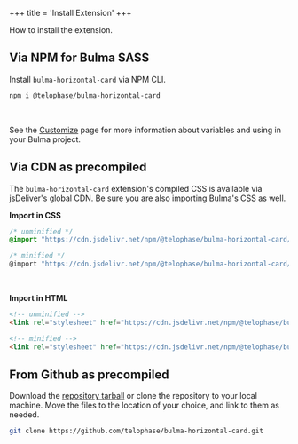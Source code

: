 +++
title = 'Install Extension'
+++

How to install the extension.

## Via NPM for Bulma SASS
Install `bulma-horizontal-card` via NPM CLI.
```sh
npm i @telophase/bulma-horizontal-card
```
<br/>

See the [Customize](../customize) page for more information about variables and using in your Bulma project.

## Via CDN as precompiled
The `bulma-horizontal-card` extension's compiled CSS is available via jsDeliver's global CDN. Be sure you are also importing Bulma's CSS as well.

**Import in CSS**

```css
/* unminified */
@import "https://cdn.jsdelivr.net/npm/@telophase/bulma-horizontal-card/css/bulma-horizontal-card.css"

/* minified */
@import "https://cdn.jsdelivr.net/npm/@telophase/bulma-horizontal-card/css/bulma-horizontal-card.min.css"
```
<br>

**Import in HTML**
```html
<!-- unminified -->
<link rel="stylesheet" href="https://cdn.jsdelivr.net/npm/@telophase/bulma-horizontal-card/css/bulma-horizontal-card.css">

<!-- minified -->
<link rel="stylesheet" href="https://cdn.jsdelivr.net/npm/@telophase/bulma-horizontal-card/css/bulma-horizontal-card.min.css">
```

## From Github as precompiled
Download the [repository tarball](https://github.com/telophase/bulma-horizontal-card/archive/refs/heads/main.zip) or clone the repository to your local machine. Move the files to the location of your choice, and link to them as needed.

```sh
git clone https://github.com/telophase/bulma-horizontal-card.git
```